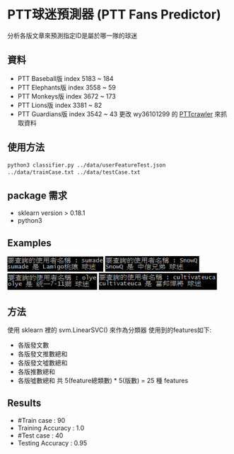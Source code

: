 # PTT球迷預測器 (PTT Fans Predictor)

分析各版文章來預測指定ID是屬於哪一隊的球迷

## 資料
- PTT Baseball版 index 5183 ~ 184
- PTT Elephants版 index 3558 ~ 59
- PTT Monkeys版 index 3672 ~ 173
- PTT Lions版 index 3381 ~ 82
- PTT Guardians版 index 3542 ~ 43
更改 wy36101299 的 [PTTcrawler](https://github.com/wy36101299/PTTcrawler) 來抓取資料

## 使用方法
	python3 classifier.py ../data/userFeatureTest.json ../data/trainCase.txt ../data/testCase.txt

## package 需求
- sklearn version > 0.18.1
- python3

## Examples
![sumade](./data/img/example1.png)
![SnowQ](./data/img/example2.png)
![olye](./data/img/example3.png)
![cultivateuca](./data/img/example4.png)

## 方法
使用 sklearn 裡的 svm.LinearSVC() 來作為分類器
使用到的features如下:
- 各版發文數
- 各版發文推數總和
- 各版發文噓數總和
- 各版推數總和
- 各版噓數總和
共 5(feature總類數) * 5(版數) = 25 種 features

## Results
- #Train case : 90
- Training Accuracy : 1.0
- #Test case  : 40
- Testing Accuracy  : 0.95
